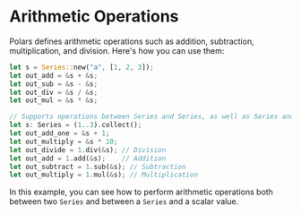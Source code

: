 # Arithmetic Operations

Polars defines arithmetic operations such as addition, subtraction, multiplication, and division. Here's how you can use them:

```rust
let s = Series::new("a", [1, 2, 3]);
let out_add = &s + &s;
let out_sub = &s - &s;
let out_div = &s / &s;
let out_mul = &s * &s;

// Supports operations between Series and Series, as well as Series and scalar values
let s: Series = (1..3).collect();
let out_add_one = &s + 1;
let out_multiply = &s * 10;
let out_divide = 1.div(&s); // Division
let out_add = 1.add(&s);    // Addition
let out_subtract = 1.sub(&s); // Subtraction
let out_multiply = 1.mul(&s); // Multiplication
```

In this example, you can see how to perform arithmetic operations both between two `Series` and between a `Series` and a scalar value.